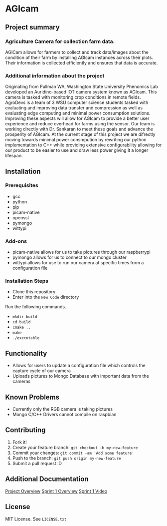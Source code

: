 # AGIcam

## Project summary

### Agriculture Camera for collection farm data.

AGICam allows for farmers to collect and track data/images about the condition of their farm by installing AGIcam instances across their plots. Their information is collected efficiently and ensures that data is accurate.

### Additional information about the project

Originating from Pullman WA, Washington State University Phenomics Lab developed an Auridino-based IOT camera system known as AGIcam. This camera is tasked with monitoring crop conditions in remote fields. AgroDevs is a team of 3 WSU computer science students tasked with evaluating and improving data transfer and compression as well as evaluating edge computing and minimal power consumption solutions. Improving these aspects will allow for AGIcam to provide a better user experience and reduce overhead for farms using the sensor. Our team is working directly with Dr. Sankaran to meet these goals and advance the prosperity of  AGIcam. At the current stage of this project we are difrectly moving towards minimal power consmpution by rewriting our python implementation to C++ while providing extensive configurability  allowing for our product to be easier to use and draw less power giving it a longer lifespan.

## Installation

### Prerequisites

- gcc
- python
- pip
- picam-native
- openssl
- pymongo
- wittypi

### Add-ons

- picam-native allows for us to take pictures through our raspberrypi
- pymongo allows for us to connect to our mongo cluster
- wittypi allows for use to run our camera at specific times from a configuration file

### Installation Steps

- Clone this repository
- Enter into the `New Code` directory

Run the following commands.
- `mkdir build`
- `cd build`
- `cmake ..`
- `make`
- `./executable`


## Functionality

- Allows for users to update a configuration file which controls the capture cycle of our camera
- Uploads pictures to Mongo Database with important data from the cameras

## Known Problems

- Currently only the RGB camera is taking pictures
- Mongo C/C++ Drivers cannot compile on raspbian

## Contributing

1. Fork it!
2. Create your feature branch: `git checkout -b my-new-feature`
3. Commit your changes: `git commit -am 'Add some feature'`
4. Push to the branch: `git push origin my-new-feature`
5. Submit a pull request :D

## Additional Documentation

[Project Overview](https://github.com/WSUCptSCapstone-Fall2022Spring2023/msft-imagedataprocessing/blob/main/Documentation/Project%20documents%20combined%20.docx)
[Sprint 1 Overview](https://github.com/WSUCptSCapstone-Fall2022Spring2023/msft-imagedataprocessing/blob/main/sprint_report_1.md)
[Sprint 1 Video](https://www.youtube.com/watch?v=g8PSH7x_Ehk)


## License
MIT License. See `LICENSE.txt`
